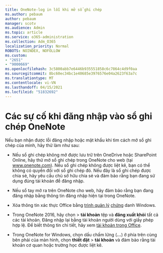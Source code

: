 ```yaml
---
title: OneNote-log in lỗi khi mở sổ ghi chép
ms.author: pebaum
author: pebaum
manager: scotv
ms.audience: Admin
ms.topic: article
ms.service: o365-administration
ms.collection: Adm_O365
localization_priority: Normal
ROBOTS: NOINDEX, NOFOLLOW
ms.custom:
- "2651"
- "9000669"
ms.openlocfilehash: 3c5800abb7e6446b935551858c6c7864c4d9f0aa
ms.sourcegitcommit: 8bc60ec34bc1e40685e3976576e04a2623f63a7c
ms.translationtype: MT
ms.contentlocale: vi-VN
ms.lasthandoff: 04/15/2021
ms.locfileid: "51832692"
---
```

# <a name="issues-signing-in-to-onenote-notebooks"></a>Các sự cố khi đăng nhập vào sổ ghi chép OneNote

Nếu bạn nhận được lỗi đăng nhập hoặc mật khẩu khi tìm cách mở sổ ghi chép của mình, hãy thử làm như sau:

- Nếu sổ ghi chép không mở được lưu trữ trên OneDrive hoặc SharePoint Online, hãy thử mở sổ ghi chép trong OneNote cho web (tại www.onenote.com). Nếu sổ ghi chép không được liệt kê, bạn có thể không có quyền đối với sổ ghi chép đó. Nếu đây là sổ ghi chép được chia sẻ, hãy yêu cầu chủ sở hữu chia sẻ và đảm bảo rằng bạn đang sử dụng đúng tài khoản để đăng nhập.

- Nếu sổ tay mở ra trên OneNote cho web, hãy đảm bảo rằng bạn đang đăng nhập bằng thông tin đăng nhập hiện tại trong OneNote. 

- Xóa thông tin xác thực Office bằng [trình quản lý](https://support.microsoft.com/help/4026814/windows-accessing-credential-manager) [chứng](https://docs.microsoft.com/office/troubleshoot/error-messages/another-account-already-signed-in#step-3-clear-cached-credentials-on-the-computer) danh Windows.

- Trong OneNote 2016, hãy chọn  >  **tài khoản** tệp và **đăng xuất khỏi** tất cả các tài khoản. Đăng nhập lại bằng tài khoản người dùng với giấy phép hợp lệ. Để biết thông tin chi tiết, hãy xem [tài khoản trong Office](https://support.office.com/article/accounts-in-office-628ea040-f265-49de-b986-be09c3ebf8a9).

- Trong OneNote for Windows, chọn dấu chấm lửng (**...**) ở phía trên cùng bên phải của màn hình, chọn **thiết đặt**  >  **tài khoản** và đảm bảo rằng tài khoản cơ quan hoặc trường học được liệt kê.